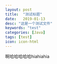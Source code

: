 ```yaml
---
layout: post
title:  "测试标题"
date:   2019-01-13
desc: "这是一个测试文件"
keywords: "test"
categories: [Java]
tags: [test]
icon: icon-html
---
```


啊哈哈哈哈哈hiahiahia